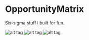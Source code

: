 # OpportunityMatrix

Six-sigma stuff I built for fun.

![alt tag](https://www.dropbox.com/s/x1da5bsggrjkvpe/Screenshot%202016-06-01%2021.48.01.png?dl=1)
![alt tag](https://www.dropbox.com/s/1fr5ljbw889icvx/Jun-01-2016%2021-51-34.gif?dl=1)
![alt tag](https://www.dropbox.com/s/otosexps7k86yoi/Screenshot%202016-06-01%2021.53.59.png?dl=1)

